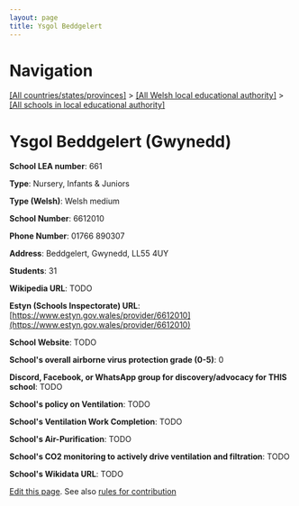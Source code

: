 ```yaml
---
layout: page
title: Ysgol Beddgelert
---
```

# Navigation

[[All countries/states/provinces]](../../..) > [[All Welsh local educational authority]](../..) > [[All schools in local educational authority]](..)

# Ysgol Beddgelert (Gwynedd)

**School LEA number**: 661

**Type**: Nursery, Infants & Juniors

**Type (Welsh)**: Welsh medium

**School Number**: 6612010

**Phone Number**: 01766 890307

**Address**: Beddgelert, Gwynedd, LL55 4UY

**Students**: 31

**Wikipedia URL**: TODO

**Estyn (Schools Inspectorate) URL**: [https://www.estyn.gov.wales/provider/6612010](https://www.estyn.gov.wales/provider/6612010)

**School Website**: TODO

**School's overall airborne virus protection grade (0-5)**: 0

**Discord, Facebook, or WhatsApp group for discovery/advocacy for THIS school**: TODO

**School's policy on Ventilation**: TODO

**School's Ventilation Work Completion**: TODO

**School's Air-Purification**: TODO

**School's CO2 monitoring to actively drive ventilation and filtration**: TODO

**School's Wikidata URL**: TODO




[Edit this page](https://github.com/ventilate-schools/Wales/edit/prif/./Gwynedd/Ysgol_Beddgelert.md). See also [rules for contribution](../../../contribution-rules/)